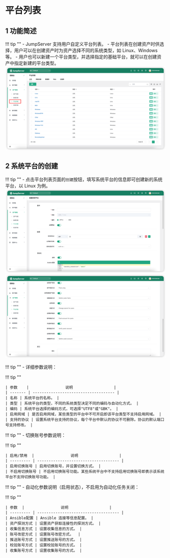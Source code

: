 # 平台列表
## 1 功能简述
!!! tip ""
    - JumpServer 支持用户自定义平台列表。
    - 平台列表在创建资产时供选择，用户可以在创建资产时为资产选择不同的系统类型，如 Linux、Windows 等。
    - 用户也可以新建一个平台类型，并选择指定的基础平台，就可以在创建资产中指定新建的平台类型。
![platform_list01](../../../img/platform_list01.png)

## 2 系统平台的创建
!!! tip ""
    - 点击平台列表页面的`创建`按钮，填写系统平台的信息即可创建新的系统平台，以 Linux 为例。
![platform_list02](../../../img/platform_list02.png)
![platform_list03](../../../img/platform_list03.png)

!!! tip ""
    - 详细参数说明：

!!! tip ""

    | 参数    |                说明                  |
    | ------- | ------------------------------------ |
    | 名称 | 系统平台的名称。 |
    | 类型 | 系统平台的类型，不同的系统类型决定不同的编码与自动化方式。 |
    | 编码 | 系统平台选择的编码方式，可选择"UTF8"或"GBK"。 |
    | 启用网域 | 是否启用网域，某些类型的平台中不可开启即该平台类型不支持启用网域。 |
    | 支持的协议 | 设置系统平台支持的协议，每个平台中默认的协议不可删除。协议的默认端口号支持修改。 |

!!! tip ""
    - 切换账号参数说明：

!!! tip ""

    | 启用/禁用  |                说明                  |
    | --------- | ------------------------------------ |
    | 启用切换账号 | 启用切换账号，并设置切换方式。 |
    | 不启用切换账号 | 不启用切换账号功能。某些系统平台中不支持启用切换账号即表示该系统平台不支持切换账号功能。 |

!!! tip ""
    - 自动化参数说明（启用状态），不启用为自动化任务关闭：

!!! tip ""

    | 参数  |                说明                  |
    | --------- | ------------------------------------ |
    | Ansible配置 | Ansible 连接等信息配置。 |
    | 资产探测方式 | 设置资产获取连接性的探测方式。 |
    | 收集信息方式 | 设置收集信息的方式。 |
    | 账号改密方式 | 设置账号改密方式。  |
    | 推送账号方式 | 设置推送账号的方式。 |
    | 校验账号方式 | 设置校验账号的方式。 |
    | 收集账号方式 | 设置收集账号的方式。 |